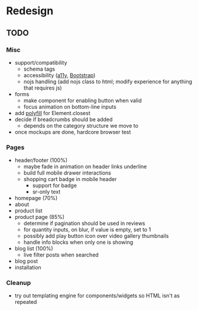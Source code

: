 # Redesign

## TODO

### Misc

- support/compatibility
  - schema tags
  - accessibility ([a11y](http://a11yproject.com/checklist.html), [Bootstrap](http://getbootstrap.com/getting-started/#accessibility))
  - nojs handling (add nojs class to html; modify experience for anything that requires js)
- forms
  - make component for enabling button when valid
  - focus animation on bottom-line inputs
- add [polyfill](https://developer.mozilla.org/en-US/docs/Web/API/Element/closest) for Element.closest
- decide if breadcrumbs should be added
  - depends on the category structure we move to
- once mockups are done, hardcore browser test

### Pages

- header/footer (100%)
  - maybe fade in animation on header links underline
  - build full mobile drawer interactions
  - shopping cart badge in mobile header
    - support for badge
    - sr-only text
- homepage (70%)
- about
- product list
- product page (85%)
  - determine if pagination should be used in reviews
  - for quantity inputs, on blur, if value is empty, set to 1
  - possibly add play button icon over video gallery thumbnails
  - handle info blocks when only one is showing
- blog list (100%)
  - live filter posts when searched
- blog post
- installation

### Cleanup

- try out templating engine for components/widgets so HTML isn't as repeated
